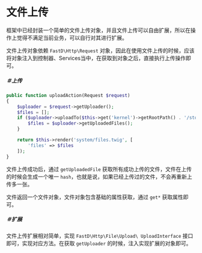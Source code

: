 # 文件上传

框架中已经封装一个简单的文件上传对象，并且文件上传可以自由扩展，所以在操作上觉得不满足当前业务，可以自行对其进行扩展。

文件上传对象依赖 `FastD\Http\Request` 对象，因此在使用文件上传的时候，应该将对象注入到控制器、Services当中，在获取到对象之后，直接执行上传操作即可。

##### ＃上传 

```php
public function uploadAction(Request $request)
{
    $uploader = $request->getUploader();
    $files = [];
    if ($uploader->uploadTo($this->get('kernel')->getRootPath() . '/storage/files')) {
        $files = $uploader->getUploadedFiles();
    }

    return $this->render('system/files.twig', [
        'files' => $files
    ]);
}
```

文件上传成功后，通过 `getUploadedFile` 获取所有成功上传的文件，文件在上传的时候会生成一个唯一 `hash`，也就是说，如果已经上传过的文件，不会再重新上传多一张。

文件返回一个文件对象，文件对象包含基础的属性获取，通过 `get*` 获取属性即可。

##### ＃扩展

文件上传扩展相对简单，实现 `FastD\Http\File\Upload\ UploadInterface` 接口即可，实现对应方法。在获取 `getUploader` 的时候，注入实现扩展的对象即可。

```php

```

